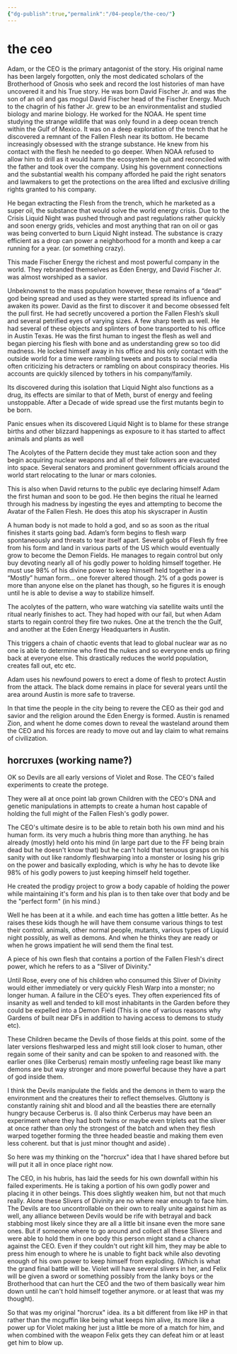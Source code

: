 ```yaml
---
{"dg-publish":true,"permalink":"/04-people/the-ceo/"}
---
```


# the ceo

Adam, or the CEO is the primary antagonist of the story.  His original name has been largely forgotten, only the most dedicated scholars of the Brotherhood of Gnosis who seek and record the lost histories of man have uncovered it and his True story.  He was born David Fischer Jr.  and was the son of an oil and gas mogul David Fischer head of the Fischer Energy.  Much to the chagrin of his father Jr. grew to be an environmentalist and studied biology and marine biology.  He worked for the NOAA.  He spent time studying the strange wildlife that was only found in a deep ocean trench within the Gulf of Mexico. It was on a deep exploration of the trench that he discovered a remnant of the Fallen Flesh near its bottom.  He became increasingly obsessed with the strange substance.   He knew from his contact with the flesh he needed to go deeper.  When NOAA refused to allow him to drill as it would harm the ecosystem he quit and reconciled with the father and took over the company.  Using his government connections and the substantial wealth his company afforded he paid the right senators and lawmakers to get the protections on the area lifted and exclusive drilling rights granted to his company.

He began extracting the Flesh from the trench, which he marketed as a super oil, the substance that would solve the world energy crisis. Due to the Crisis Liquid Night was pushed through and past regulations rather quickly and soon energy grids, vehicles and most anything that ran on oil or gas was being converted to burn Liquid Night instead.  The substance is crazy efficient as a drop can power a neighborhood for a month and keep a car running for a year.  (or something crazy).  

This made Fischer Energy the richest and most powerful company in the world.  They rebranded themselves as Eden Energy, and David Fischer Jr. was almost worshiped as a savior. 

Unbeknownst to the mass population however, these remains of a “dead” god being spread and used as they were started spread its influence and awaken its power.  David as the first to discover it and become obsessed felt the pull first.  He had secretly uncovered a portion the Fallen Flesh’s skull and several petrified eyes of varying sizes.  A few sharp teeth as well.  He had several of these objects and splinters of bone transported to his office in Austin Texas.  He was the first human to ingest the flesh as well and began piercing his flesh with bone and as understanding grew so too did madness.  He locked himself away in his office and his only contact with the outside world for a time were rambling tweets and posts to social media often criticizing his detracters or rambling on about conspiracy theories.  His accounts are quickly silenced by tothers in his company/family.

Its discovered during this isolation that Liquid Night also functions as a drug, its effects are similar to that of Meth, burst of energy and feeling unstoppable.  After a Decade of wide spread use the first mutants begin to be born.  

Panic ensues when its discovered Liquid Night is to blame for these strange births and other blizzard happenings as exposure to it has started to affect animals and plants as well

The Acolytes of the Pattern decide they must take action soon and they begin acquiring nuclear weapons and all of their followers are evacuated into space.  Several senators and prominent government officials around the world start relocating to the lunar or mars colonies.  

This is also when David returns to the public eye declaring himself Adam the first human and soon to be god.  He then begins the ritual he learned through his madness by ingesting the eyes and attempting to become the Avatar of the Fallen Flesh.  He does this atop his skyscraper in Austin

A human body is not made to hold a god, and so as soon as the ritual finishes it starts going bad.  Adam’s form begins to flesh warp spontaneously and threats to tear itself apart. Several gobs of Flesh fly free from his form and land in various parts of the US which would eventually grow to become the Demon Fields.  He manages to regain control but only buy devoting nearly all of his godly power to holding himself together. He must use 98% of his divine power to keep himself held together in a “Mostly” human form… one forever altered though.  2% of a gods power is more than anyone else on the planet has though, so he figures it is enough until he is able to devise a way to stabilize himself.

The acolytes of the pattern, who ware watching via satellite  waits until the ritual nearly finishes to act.  They had hoped with our fail, but when Adam starts to regain control they fire two nukes.  One at the trench the the Gulf, and another at the Eden Energy Headquarters in Austin. 

This triggers a chain of chaotic events that lead to global nuclear war as no one is able to determine who fired the nukes and so everyone ends up firing back at everyone else.  This drastically reduces the world population, creates fall out, etc etc. 

Adam uses his newfound powers to erect a dome of flesh to protect Austin from the attack. The black dome remains in place for several years until the area around Austin is more safe to traverse.  

In that time the people in the city being to revere the CEO as their god and savior and the religion around the Eden Energy is formed.  Austin is renamed Zion, and whent he dome comes down to reveal the wasteland around them the CEO and his forces are ready to move out and lay claim to what remains of civilization.

## horcruxes (working name?)
OK so Devils are all early versions of Violet and Rose. The CEO's failed experiments to create the protege.

They were all at once point lab grown Children with the CEO's DNA and genetic manipulations in attempts to create a human host capable of holding the full might of the Fallen Flesh's godly power.

The CEO's ultimate desire is to be able to retain both his own mind and his human form. its very much a hubris thing more than anything. he has already (mostly) held onto his mind (in large part due to the FF being brain dead but he doesn't know that) but he can't hold that tenuous grasps on his sanity with out like randomly fleshwarping into a monster or losing his grip on the power and basically exploding, which is why he has to devote like 98% of his godly powers to just keeping himself held together.

He created the prodigy project to grow a body capable of holding the power while maintaining it's form and his plan is to then take over that body and be the "perfect form" (in his mind.)

Well he has been at it a while. and each time has gotten a little better. As he raises these kids though he will have them consume various things to test their control. animals, other normal people, mutants, various types of Liquid night possibly, as well as demons. And when he thinks they are ready or when he grows impatient he will send them the final test.

A piece of his own flesh that contains a portion of the Fallen Flesh's direct power, which he refers to as a "Sliver of Divinity."

Until Rose, every one of his children who consumed this Sliver of Divinity would either immediately or very quickly Flesh Warp into a monster; no longer human. A failure in the CEO's eyes. They often experienced fits of insanity as well and tended to kill most inhabitants in the Garden before they could be expelled into a Demon Field (This is one of various reasons why Gardens of built near DFs in addition to having access to demons to study etc).

These Children became the Devils of those fields at this point. some of the later versions fleshwarped less and might still look closer to human, other regain some of their sanity and can be spoken to and reasoned with. the earlier ones (like Cerberus) remain mostly unfeeling rage beast like many demons are but way stronger and more powerful because they have a part of god inside them.

I think the Devils manipulate the fields and the demons in them to warp the environment and the creatures their to reflect themselves. Gluttony is constantly raining shit and blood and all the beasties there are eternally hungry because Cerberus is. (I also think Cerberus may have been an experiment where they had both twins or maybe even triplets eat the sliver at once rather than only the strongest of the batch and when they flesh warped together forming the three headed beastie and making them even less coherent. but that is just minor thought and aside) .

So here was my thinking on the "horcrux" idea that I have shared before but will put it all in once place right now.

The CEO, in his hubris, has laid the seeds for his own downfall within his failed experiments. He is taking a portion of his own godly power and placing it in other beings. This does slightly weaken him, but not that much really. Alone these Slivers of Divinity are no where near enough to face him. The Devils are too uncontrollable on their own to really unite against him as well, any alliance between Devils would be rife with betrayal and back stabbing most likely since they are all a little bit insane even the more sane ones. But if someone where to go around and collect all these Slivers and were able to hold them in one body this person might stand a chance against the CEO. Even if they couldn't out right kill him, they may be able to press him enough to where he is unable to fight back while also devoting enough of his own power to keep himself from exploding. (Which is what the grand final battle will be. Violet will have several slivers in her, and Felix will be given a sword or something possibly from the lanky boys or the Brotherhood that can hurt the CEO and the two of them basically wear him down until he can't hold himself together anymore. or at least that was my thought).

So that was my original "horcrux" idea. its a bit different from like HP in that rather than the mcguffin like being what keeps him alive, its more like a power up for Violet making her just a little be more of a match for him, and when combined with the weapon Felix gets they can defeat him or at least get him to blow up.
